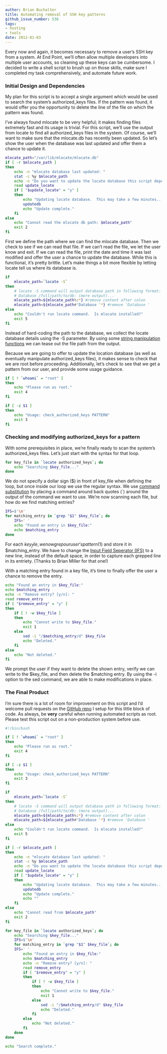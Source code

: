 ```yaml
---
author: Brian Buchalter
title: Automating removal of SSH key patterns
github_issue_number: 536
tags:
- hosting
- tools
date: 2012-01-03
---
```


Every now and again, it becomes necessary to remove a user’s SSH key from a system. At End Point, we’ll often allow multiple developers into multiple user accounts, so cleaning up these keys can be cumbersome. I decided to write a shell script to brush up on those skills, make sure I completed my task comprehensively, and automate future work.

### Initial Design and Dependencies

My plan for this script is to accept a single argument which would be used to search the system’s authorized_keys files. If the pattern was found, it would offer you the opportunity to delete the line of the file on which the pattern was found.

I’ve always found mlocate to be very helpful; it makes finding files extremely fast and its usage is trivial. For this script, we’ll use the output from locate to find all authorized_keys files in the system. Of course, we’ll want to make sure that the mlocate.db has recently been updated. So let’s show the user when the database was last updated and offer them a chance to update it.

```bash
mlocate_path="/var/lib/mlocate/mlocate.db"
if [ -r $mlocate_path ]
then
    echo -n "mlocate database last updated: "
    stat -c %y $mlocate_path
    echo -n "Do you want to update the locate database this script depends on? [y/n]: "
    read update_locate
    if [ "$update_locate" = "y" ]
    then
        echo "Updating locate database.  This may take a few minutes..."
        updatedb
        echo "Update complete."
    fi
else
    echo "Cannot read the mlocate db path: $mlocate_path"
    exit 2
fi
```

First we define the path where we can find the mlocate database. Then we check to see if we can read that file. If we can’t read the file, we let the user know and exit. If we can read the file, print the date and time it was last modified and offer the user a chance to update the database. While this is functional, it’s pretty brittle. Let’s make things a bit more flexible by letting locate tell us where its database is.

```bash
if
    mlocate_path=`locate -S`
then
    # locate -S command will output database path in following format:
    # Database /full/path/to/db: (more output)...
    mlocate_path=${mlocate_path%:*} #remove content after colon
    mlocate_path=${mlocate_path#'Database '*} #remove 'Database '
else
    echo "Couldn't run locate command.  Is mlocate installed?"
    exit 5
fi
```

Instead of hard-coding the path to the database, we collect the locate database details using the -S parameter. By using some [string manipulation functions](http://tldp.org/LDP/abs/html/string-manipulation.html) we can tease out the file path from the output.

Because we are going to offer to update the location database (as well as eventually manipulate authorized_keys files), it makes sense to check that we are root before proceeding. Additionally, let’s check to see that we get a pattern from our user, and provide some usage guidance.

```bash
if [ ! `whoami` = "root" ]
then
    echo "Please run as root."
    exit 4
fi

if [ -z $1 ]
then
    echo "Usage: check_authorized_keys PATTERN"
    exit 3
fi
```

### Checking and modifying authorized_keys for a pattern

With some prerequisites in place, we’re finally ready to scan the system’s authorized_keys files. Let’s just start with the syntax for that loop.

```bash
for key_file in `locate authorized_keys`; do
    echo "Searching $key_file..."
done
```

We do not specify a dollar sign ($) in front of key_file when defining the loop, but once inside our loop we use the regular syntax. We use [command substitution](http://pubs.opengroup.org/onlinepubs/009695399/utilities/xcu_chap02.html#tag_02_06_03) by placing a command around back quotes (`) around the output of the command we want to use. We’re now scanning each file, but how do we find matching entries?

```bash
IFS=$'\n'
for matching_entry in `grep "$1" $key_file`; do
    IFS=' '
    echo "Found an entry in $key_file:"
    echo $matching_entry
done
```

For each $key_file, we now grep our user’s pattern ($1) and store it in $matching_entry. We have to change the [Input Field Seperator (IFS)](http://pubs.opengroup.org/onlinepubs/009695399/utilities/xcu_chap02.html#tag_02_05_03) to a new line, instead of the default space, in order to capture each grepped line in its entriety. (Thanks to Brian Miller for that one!)

With a matching entry found in a key file, it’s time to finally offer the user a chance to remove the entry.

```bash
echo "Found an entry in $key_file:"
echo $matching_entry
echo -n "Remove entry? [y/n]: "
read remove_entry
if [ "$remove_entry" = "y" ]
then
    if [ ! -w $key_file ]
    then
        echo "Cannot write to $key_file."
        exit 1
    else
        sed -i "/$matching_entry/d" $key_file
        echo "Deleted."
    fi
else
    echo "Not deleted."
fi
```

We prompt the user if they want to delete the shown entry, verify we can write to the $key_file, and then delete the $matching entry. By using the -i option to the sed command, we are able to make modifications in place.

### The Final Product

I’m sure there is a lot of room for improvement on this script and I’d welcome pull requests on the [GitHub repo](https://github.com/bbuchalter/clean_authorized_keys/blob/master/clean_authorized_keys) I setup for this little block of code. As always, be **very** careful when running automated scripts as root. Please test this script out on a non-production system before use.

```bash
#!/bin/bash

if [ ! `whoami` = "root" ]
then
    echo "Please run as root."
    exit 4
fi

if [ -z $1 ]
then
    echo "Usage: check_authorized_keys PATTERN"
    exit 3
fi

if
    mlocate_path=`locate -S`
then
    # locate -S command will output database path in following format:
    # Database /full/path/to/db: (more output)...
    mlocate_path=${mlocate_path%:*} #remove content after colon
    mlocate_path=${mlocate_path#'Database '*} #remove 'Database '
else
    echo "Couldn't run locate command.  Is mlocate installed?"
    exit 5
fi

if [ -r $mlocate_path ]
then
    echo -n "mlocate database last updated: "
    stat -c %y $mlocate_path
    echo -n "Do you want to update the locate database this script depends on? [y/n]: "
    read update_locate
    if [ "$update_locate" = "y" ]
    then
        echo "Updating locate database.  This may take a few minutes..."
        updatedb
        echo "Update complete."
        echo ""
    fi
else
    echo "Cannot read from $mlocate_path"
    exit 2
fi

for key_file in `locate authorized_keys`; do
    echo "Searching $key_file..."
    IFS=$'\n'
    for matching_entry in `grep "$1" $key_file`; do
    IFS=' '
        echo "Found an entry in $key_file:"
        echo $matching_entry
        echo -n "Remove entry? [y/n]: "
        read remove_entry
        if [ "$remove_entry" = "y" ]
        then
            if [ ! -w $key_file ]
            then
                echo "Cannot write to $key_file."
                exit 1
            else
                sed -i "/$matching_entry/d" $key_file
                echo "Deleted."
            fi
        else
            echo "Not deleted."
        fi
    done
done

echo "Search complete."
```
